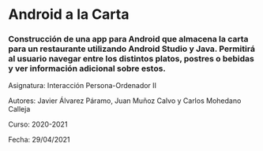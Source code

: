 # Android a la Carta #
### Construcción de una app para Android que almacena la carta para un restaurante utilizando Android Studio y Java. Permitirá al usuario navegar entre los distintos platos, postres o bebidas y ver información adicional sobre estos. ###

Asignatura: Interacción Persona-Ordenador II

Autores: Javier Álvarez Páramo, Juan Muñoz Calvo y Carlos Mohedano Calleja
  
Curso: 2020-2021

Fecha: 29/04/2021

